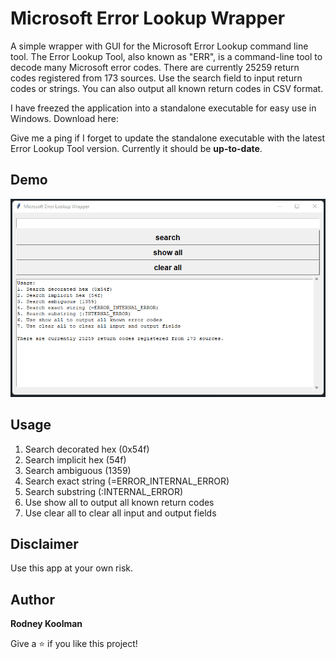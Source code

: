 # Microsoft Error Lookup Wrapper

A simple wrapper with GUI for the Microsoft Error Lookup command line tool. The Error Lookup Tool, also known as "ERR", is a command-line tool to decode many Microsoft error codes.
There are currently 25259 return codes registered from 173 sources. Use the search field to input return codes or strings. You can also output all known return codes in CSV format.

I have freezed the application into a standalone executable for easy use in Windows.
Download here:

Give me a ping if I forget to update the standalone executable with the latest Error Lookup Tool version.
Currently it should be **up-to-date**.

## Demo

![demo](/demo/demo-wrapper.gif)

## Usage

1. Search decorated hex (0x54f)
2. Search implicit hex (54f)
3. Search ambiguous (1359)
4. Search exact string (=ERROR_INTERNAL_ERROR)
5. Search substring (:INTERNAL_ERROR)
6. Use show all to output all known return codes
7. Use clear all to clear all input and output fields

## Disclaimer

Use this app at your own risk.

## Author

**Rodney Koolman**

Give a ⭐️ if you like this project!
